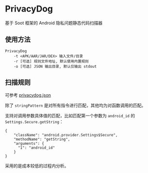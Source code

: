 # PrivacyDog

基于 Soot 框架的 Android 隐私问题静态代码扫描器

## 使用方法

```
PrivacyDog 
    -t <APK/AAR/JAR/DEX> 输入文件/目录
    -r [可选] 规则文件地址, 默认使用内置规则
    -o [可选] JSON 输出目录, 默认仅输出 stdout
```

## 扫描规则

可参考 [privacydog.json](src/main/resources/privacydog.json)

除了 `stringPattern` 是对所有指令进行匹配，其他均为对函数调用的匹配。

支持对调用参数具体值的匹配，比如匹配第一个参数为 `android_id` 的 `Settings.Secure.getString`：

```
{
    "className": "android.provider.Settings$Secure",
    "methodName": "getString",
    "arguments": {
      "1": "android_id"
    }
}
```

采用的是成本较低的过程内分析。
